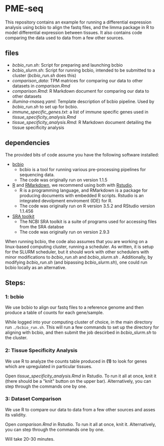 # PME-seq

This repository contains an example for running a differential expression analysis using bcbio to align the fastq files, and the limma package in R to model differential expression between tissues. It also contains code comparing the data used to data from a few other sources.

## files
* _bcbio_run.sh_: Script for preparing and launching bcbio
* _bcbio_slurm.sh_: Script for running bcbio, intended to be submitted to a cluster (_bcbio_run.sh_ does this)
* _comparison_data_: TPM matrices for comparing our data to other datasets in _comparison.Rmd_
* _comparison.Rmd_: R Markdown document for comparing our data to other datasets
* _illumina-rnaseq.yaml_: Template description of bcbio pipeline. Used by _bcbio_run.sh_ to set up for bcbio.
* _immune_specific_genes.txt_: a list of immune specific genes used in _tissue_specificity_analysis.Rmd_
* _tissue_specificity_analysis.Rmd_: R Markdown document detailing the tissue specificity analysis

## dependencies
The provided bits of code assume you have the following software installed: 
* [bcbio](https://github.com/bcbio/bcbio-nextgen)
  * bcbio is a tool for running various pre-processing pipelines for sequencing data.
  * The code was originally run on version 1.1.5
* [R](https://www.r-project.org/) and [RMarkdown](https://rmarkdown.rstudio.com/), we recommend using both with [Rstudio](https://www.rstudio.com/).
  * R is a programming language, and RMarkdown is a package for producing documents with embedded R scripts. Rstudio is an integrated devolpment enviroment (IDE) for R. 
  * The code was originally run on R version 3.5.2 and RStudio version 1.1.456
* [SRA toolkit](https://trace.ncbi.nlm.nih.gov/Traces/sra/sra.cgi?view=software)
  * The NCBI SRA toolkit is a suite of programs used for accessing files from the SRA databse
  * The code was originally run on version 2.9.3

When running bcbio, the code also assumes that you are working on a linux-based computing cluster, running a scheduler. As written, it is setup for the SLURM scheduler, but it should work with other schedulers with minor modifications to _bcbio_run.sh_ and _bcbio_slurm.sh_ . Additionally, by modifying _bcbio_run.sh_ (and bipassing _bcbio_slurm.sh_), one could run bcbio locally as an alternative.

## Steps:
### 1: bcbio
We use bcbio to align our fastq files to a reference genome and then produce a table of counts for each gene/sample. 

While logged into your computing cluster of choice, in the main directory run `./bcbio_run.sh`. This will run a few commands to set up the directory for aligning with bcbio, and then submit the job descirbed in _bcbio_slurm.sh_ to the cluster.

### 2: Tissue Specificity Analysis 
We use R to analyze the counts table produced in __(1)__ to look for genes which are upregulated in particular tissues.

Open _tissue_specificity_analysis.Rmd_ in Rstudio. To run it all at once, knit it (there should be a "knit" button on the upper bar). Alternatively, you can step through the commands one by one.

### 3: Dataset Comparison
We use R to compare our data to data from a few other sources and asses its validity.

Open _comparison.Rmd_ in Rstudio. To run it all at once, knit it. Alternatively, you can step through the commands one by one.

Will take 20-30 minutes.
